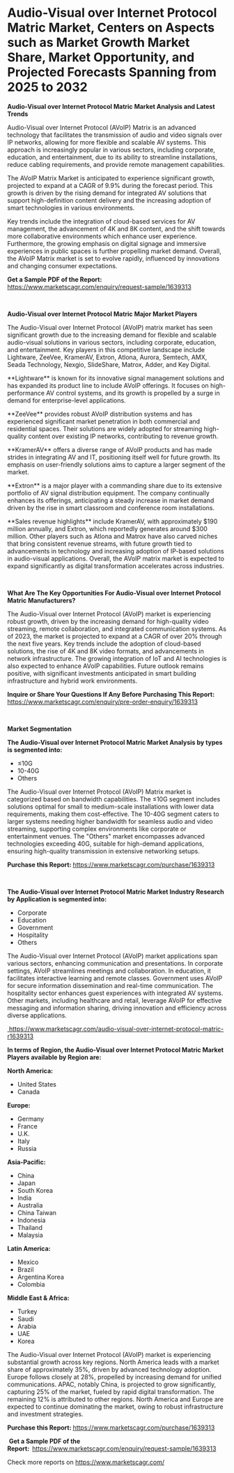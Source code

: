 <p><h1>Audio-Visual over Internet Protocol Matric Market, Centers on Aspects such as Market Growth Market Share, Market Opportunity, and Projected Forecasts Spanning from 2025 to 2032</h1></p><p><strong>Audio-Visual over Internet Protocol Matric Market Analysis and Latest Trends</strong></p>
<p><p>Audio-Visual over Internet Protocol (AVoIP) Matrix is an advanced technology that facilitates the transmission of audio and video signals over IP networks, allowing for more flexible and scalable AV systems. This approach is increasingly popular in various sectors, including corporate, education, and entertainment, due to its ability to streamline installations, reduce cabling requirements, and provide remote management capabilities.</p><p>The AVoIP Matrix Market is anticipated to experience significant growth, projected to expand at a CAGR of 9.9% during the forecast period. This growth is driven by the rising demand for integrated AV solutions that support high-definition content delivery and the increasing adoption of smart technologies in various environments. </p><p>Key trends include the integration of cloud-based services for AV management, the advancement of 4K and 8K content, and the shift towards more collaborative environments which enhance user experience. Furthermore, the growing emphasis on digital signage and immersive experiences in public spaces is further propelling market demand. Overall, the AVoIP Matrix market is set to evolve rapidly, influenced by innovations and changing consumer expectations.</p></p>
<p><strong>Get a Sample PDF of the Report:&nbsp;</strong> <a href="https://www.marketscagr.com/enquiry/request-sample/1639313?utm_campaign=1166&utm_medium=2&utm_source=Github&utm_content=ia&utm_term=12022025&utm_id=audio-visual-over-internet-protocol-matric">https://www.marketscagr.com/enquiry/request-sample/1639313</a></p>
<p>&nbsp;</p>
<p><strong>Audio-Visual over Internet Protocol Matric Major Market Players</strong></p>
<p><p>The Audio-Visual over Internet Protocol (AVoIP) matrix market has seen significant growth due to the increasing demand for flexible and scalable audio-visual solutions in various sectors, including corporate, education, and entertainment. Key players in this competitive landscape include Lightware, ZeeVee, KramerAV, Extron, Atlona, Aurora, Semtech, AMX, Seada Technology, Nexgio, SlideShare, Matrox, Adder, and Key Digital.</p><p>**Lightware** is known for its innovative signal management solutions and has expanded its product line to include AVoIP offerings. It focuses on high-performance AV control systems, and its growth is propelled by a surge in demand for enterprise-level applications. </p><p>**ZeeVee** provides robust AVoIP distribution systems and has experienced significant market penetration in both commercial and residential spaces. Their solutions are widely adopted for streaming high-quality content over existing IP networks, contributing to revenue growth.</p><p>**KramerAV** offers a diverse range of AVoIP products and has made strides in integrating AV and IT, positioning itself well for future growth. Its emphasis on user-friendly solutions aims to capture a larger segment of the market.</p><p>**Extron** is a major player with a commanding share due to its extensive portfolio of AV signal distribution equipment. The company continually enhances its offerings, anticipating a steady increase in market demand driven by the rise in smart classroom and conference room installations.</p><p>**Sales revenue highlights** include KramerAV, with approximately $190 million annually, and Extron, which reportedly generates around $300 million. Other players such as Atlona and Matrox have also carved niches that bring consistent revenue streams, with future growth tied to advancements in technology and increasing adoption of IP-based solutions in audio-visual applications. Overall, the AVoIP matrix market is expected to expand significantly as digital transformation accelerates across industries.</p></p>
<p>&nbsp;</p>
<p><strong>What Are The Key Opportunities For Audio-Visual over Internet Protocol Matric Manufacturers?</strong></p>
<p><p>The Audio-Visual over Internet Protocol (AVoIP) market is experiencing robust growth, driven by the increasing demand for high-quality video streaming, remote collaboration, and integrated communication systems. As of 2023, the market is projected to expand at a CAGR of over 20% through the next five years. Key trends include the adoption of cloud-based solutions, the rise of 4K and 8K video formats, and advancements in network infrastructure. The growing integration of IoT and AI technologies is also expected to enhance AVoIP capabilities. Future outlook remains positive, with significant investments anticipated in smart building infrastructure and hybrid work environments.</p></p>
<p><strong>Inquire or Share Your Questions If Any Before Purchasing This Report:</strong> <a href="https://www.marketscagr.com/enquiry/pre-order-enquiry/1639313?utm_campaign=1166&utm_medium=2&utm_source=Github&utm_content=ia&utm_term=12022025&utm_id=audio-visual-over-internet-protocol-matric">https://www.marketscagr.com/enquiry/pre-order-enquiry/1639313</a></p>
<p>&nbsp;</p>
<p><strong>Market Segmentation</strong></p>
<p><strong>The Audio-Visual over Internet Protocol Matric Market Analysis by types is segmented into:</strong></p>
<p><ul><li>≤10G</li><li>10-40G</li><li>Others</li></ul></p>
<p><p>The Audio-Visual over Internet Protocol (AVoIP) Matrix market is categorized based on bandwidth capabilities. The ≤10G segment includes solutions optimal for small to medium-scale installations with lower data requirements, making them cost-effective. The 10-40G segment caters to larger systems needing higher bandwidth for seamless audio and video streaming, supporting complex environments like corporate or entertainment venues. The "Others" market encompasses advanced technologies exceeding 40G, suitable for high-demand applications, ensuring high-quality transmission in extensive networking setups.</p></p>
<p><strong>Purchase this Report:&nbsp;</strong><a href="https://www.marketscagr.com/purchase/1639313?utm_campaign=1166&utm_medium=2&utm_source=Github&utm_content=ia&utm_term=12022025&utm_id=audio-visual-over-internet-protocol-matric">https://www.marketscagr.com/purchase/1639313</a></p>
<p>&nbsp;</p>
<p><strong>The Audio-Visual over Internet Protocol Matric Market Industry Research by Application is segmented into:</strong></p>
<p><ul><li>Corporate</li><li>Education</li><li>Government</li><li>Hospitality</li><li>Others</li></ul></p>
<p><p>The Audio-Visual over Internet Protocol (AVoIP) market applications span various sectors, enhancing communication and presentations. In corporate settings, AVoIP streamlines meetings and collaboration. In education, it facilitates interactive learning and remote classes. Government uses AVoIP for secure information dissemination and real-time communication. The hospitality sector enhances guest experiences with integrated AV systems. Other markets, including healthcare and retail, leverage AVoIP for effective messaging and information sharing, driving innovation and efficiency across diverse applications.</p></p>
<p><a href="https://www.marketscagr.com/audio-visual-over-internet-protocol-matric-r1639313?utm_campaign=1166&utm_medium=2&utm_source=Github&utm_content=ia&utm_term=12022025&utm_id=audio-visual-over-internet-protocol-matric">&nbsp;https://www.marketscagr.com/audio-visual-over-internet-protocol-matric-r1639313</a></p>
<p><strong>In terms of Region, the Audio-Visual over Internet Protocol Matric Market Players available by Region are:</strong></p>
<p>
    <p> <strong> North America: </strong>
        <ul>
            <li>United States</li>
            <li>Canada</li>
        </ul>
        </p> 
    <p> <strong> Europe: </strong>
        <ul>
            <li>Germany</li>
            <li>France</li>
            <li>U.K.</li>
            <li>Italy</li>
            <li>Russia</li>
        </ul>
        </p> 
    <p> <strong> Asia-Pacific: </strong>
        <ul>
            <li>China</li>
            <li>Japan</li>
            <li>South Korea</li>
            <li>India</li>
            <li>Australia</li>
            <li>China Taiwan</li>
            <li>Indonesia</li>
            <li>Thailand</li>
            <li>Malaysia</li>
        </ul>
        </p> 
    <p> <strong> Latin America: </strong>
        <ul>
            <li>Mexico</li>
            <li>Brazil</li>
            <li>Argentina Korea</li>
            <li>Colombia</li>
        </ul>
        </p> 
    <p> <strong> Middle East & Africa: </strong>
        <ul>
            <li>Turkey</li>
            <li>Saudi</li>
            <li>Arabia</li>
            <li>UAE</li>
            <li>Korea</li>
        </ul>
    </p>
    </p>
<p><p>The Audio-Visual over Internet Protocol (AVoIP) market is experiencing substantial growth across key regions. North America leads with a market share of approximately 35%, driven by advanced technology adoption. Europe follows closely at 28%, propelled by increasing demand for unified communications. APAC, notably China, is projected to grow significantly, capturing 25% of the market, fueled by rapid digital transformation. The remaining 12% is attributed to other regions. North America and Europe are expected to continue dominating the market, owing to robust infrastructure and investment strategies.</p></p>
<p><strong>Purchase this Report: </strong><a href="https://www.marketscagr.com/purchase/1639313?utm_campaign=1166&utm_medium=2&utm_source=Github&utm_content=ia&utm_term=12022025&utm_id=audio-visual-over-internet-protocol-matric">https://www.marketscagr.com/purchase/1639313</a></p>
<p>&nbsp;<strong>Get a Sample PDF of the Report:&nbsp;&nbsp;</strong><a href="https://www.marketscagr.com/enquiry/request-sample/1639313?utm_campaign=1166&utm_medium=2&utm_source=Github&utm_content=ia&utm_term=12022025&utm_id=audio-visual-over-internet-protocol-matric">https://www.marketscagr.com/enquiry/request-sample/1639313</a></p>
<p><strong></strong></p>
<p>Check more reports on <a href="https://www.marketscagr.com/?utm_campaign=1166&utm_medium=2&utm_source=Github&utm_content=ia&utm_term=12022025&utm_id=audio-visual-over-internet-protocol-matric">https://www.marketscagr.com/</a></p>